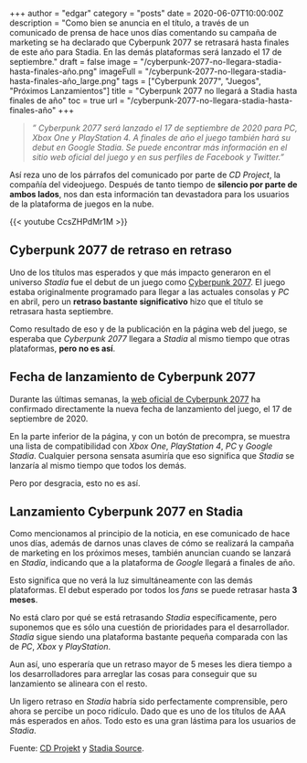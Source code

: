 +++
author = "edgar"
category = "posts"
date = 2020-06-07T10:00:00Z
description = "Como bien se anuncia en el título, a través de un comunicado de prensa de hace unos días comentando su campaña de marketing se ha declarado que Cyberpunk 2077 se retrasará hasta finales de este año para Stadia. En las demás plataformas será lanzado el 17 de septiembre."
draft = false
image = "/cyberpunk-2077-no-llegara-stadia-hasta-finales-año.png"
imageFull = "/cyberpunk-2077-no-llegara-stadia-hasta-finales-año_large.png"
tags = ["Cyberpunk 2077", "Juegos", "Próximos Lanzamientos"]
title = "Cyberpunk 2077 no llegará a Stadia hasta finales de año"
toc = true
url = "/cyberpunk-2077-no-llegara-stadia-hasta-finales-año"
+++

> _” Cyberpunk 2077 será lanzado el 17 de septiembre de 2020 para PC, Xbox One y PlayStation 4. A finales de año el juego también hará su debut en Google Stadia. Se puede encontrar más información en el sitio web oficial del juego y en sus perfiles de Facebook y Twitter.”_

Así reza uno de los párrafos del comunicado por parte de _CD Project_, la compañía del videojuego. Después de tanto tiempo de **silencio por parte de ambos lados**, nos dan esta información tan devastadora para los usuarios de la plataforma de juegos en la nube.

<div class="u-youtube">
  {{< youtube CcsZHPdMr1M >}}
</div>

## Cyberpunk 2077 de retraso en retraso

Uno de los títulos mas esperados y que más impacto generaron en el universo _Stadia_ fue el debut de un juego como <a class="u-anchor" href="/cyberpunk-2077">Cyberpunk 2077</a>. El juego estaba originalmente programado para llegar a las actuales consolas y _PC_ en abril, pero un **retraso bastante significativo** hizo que el título se retrasara hasta septiembre.

Como resultado de eso y de la publicación en la página web del juego, se esperaba que _Cyberpunk 2077_ llegara a _Stadia_ al mismo tiempo que otras plataformas, **pero no es así**.

## Fecha de lanzamiento de Cyberpunk 2077

Durante las últimas semanas, la <a class="u-anchor" href="https://www.cyberpunk.net/us/es/" target="_blank" rel="nofollow noopener">web oficial de Cyberpunk 2077</a> ha confirmado directamente la nueva fecha de lanzamiento del juego, el 17 de septiembre de 2020.

En la parte inferior de la página, y con un botón de precompra, se muestra una lista de compatibilidad con _Xbox One_, _PlayStation 4_, _PC_ y _Google Stadia_. Cualquier persona sensata asumiría que eso significa que _Stadia_ se lanzaría al mismo tiempo que todos los demás.

Pero por desgracia, esto no es así.

## Lanzamiento Cyberpunk 2077 en Stadia

Como mencionamos al principio de la noticia, en ese comunicado de hace unos días, además de darnos unas claves de cómo se realizará la campaña de marketing en los próximos meses, también anuncian cuando se lanzará en _Stadia_, indicando que a la plataforma de _Google_ llegará a finales de año.

Esto significa que no verá la luz simultáneamente con las demás plataformas. El debut esperado por todos los _fans_ se puede retrasar hasta **3 meses**.

No está claro por qué se está retrasando _Stadia_ específicamente, pero suponemos que es sólo una cuestión de prioridades para el desarrollador. _Stadia_ sigue siendo una plataforma bastante pequeña comparada con las de _PC_, _Xbox_ y _PlayStation_.

Aun así, uno esperaría que un retraso mayor de 5 meses les diera tiempo a los desarrolladores para arreglar las cosas para conseguir que su lanzamiento se alineara con el resto.

Un ligero retraso en _Stadia_ habría sido perfectamente comprensible, pero ahora se percibe un poco ridículo. Dado que es uno de los títulos de AAA más esperados en años. Todo esto es una gran lástima para los usuarios de _Stadia_.

Fuente: <a class="u-anchor" href=" https://www.cdprojekt.com/en/media/news/launch-of-cyberpunk-2077-supported-by-advertising-campaign-involving-agora-group-media-and-brands/" target="_blank" rel="nofollow noopener">CD Projekt</a> y <a class="u-anchor" href="https://stadiasource.com/article/679/Cyberpunk-2077-is-not-coming-Day-and-Date-to-Stadia-" target="_blank" rel="nofollow noopener">Stadia Source</a>.
